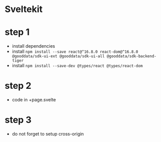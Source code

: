 # Sveltekit

# step 1

- install dependencies
- install `npm install --save react@^16.8.0 react-dom@^16.8.0 @gooddata/sdk-ui-ext @gooddata/sdk-ui-all @gooddata/sdk-backend-tiger`
- install `npm install --save-dev @types/react @types/react-dom`
 
# step 2

- code in +page.svelte

# step 3

- do not forget to setup cross-origin